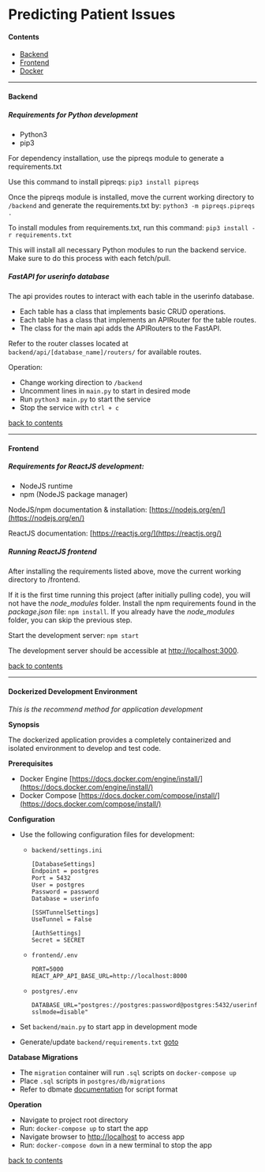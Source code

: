 # Predicting Patient Issues

#### Contents

- [Backend](#backend)
- [Frontend](#frontend)
- [Docker](#dockerized-development-environment)

---

#### Backend

##### Requirements for Python development

- Python3
- pip3

For dependency installation, use the pipreqs module to generate a requirements.txt

Use this command to install pipreqs:
`pip3 install pipreqs`

Once the pipreqs module is installed, move the current working directory to `/backend` and generate the requirements.txt by:
`python3 -m pipreqs.pipreqs .`

To install modules from requirements.txt, run this command:
`pip3 install -r requirements.txt`

This will install all necessary Python modules to run the backend service. Make sure to do this process with each fetch/pull.

##### FastAPI for userinfo database

The api provides routes to interact with each table in the userinfo database.
- Each table has a class that implements basic CRUD operations.
- Each table has a class that implements an APIRouter for the table routes.
- The class for the main api adds the APIRouters to the FastAPI.

Refer to the router classes located at `backend/api/[database_name]/routers/` for available routes.

Operation:
- Change working direction to `/backend`
- Uncomment lines in `main.py` to start in desired mode
- Run `python3 main.py` to start the service
- Stop the service with `ctrl + c`

[back to contents](#contents)

---

#### Frontend

##### Requirements for ReactJS development:

- NodeJS runtime
- npm (NodeJS package manager)

NodeJS/npm documentation & installation: [https://nodejs.org/en/](https://nodejs.org/en/)

ReactJS documentation: [https://reactjs.org/](https://reactjs.org/)

##### Running ReactJS frontend

After installing the requirements listed above, move the current working directory to /frontend.

If it is the first time running this project (after initially pulling code), you will not have the _node_modules_ folder. Install the npm requirements found in the _package.json_ file: `npm install`. If you already have the _node_modules_ folder, you can skip the previous step.

Start the development server: `npm start`

The development server should be accessible at [http://localhost:3000](http://localhost:3000).

[back to contents](#contents)

---

#### Dockerized Development Environment

*This is the recommend method for application development*

**Synopsis**

The dockerized application provides a completely containerized and isolated environment to develop and test code.

**Prerequisites**

- Docker Engine [https://docs.docker.com/engine/install/](https://docs.docker.com/engine/install/)
- Docker Compose [https://docs.docker.com/compose/install/](https://docs.docker.com/compose/install/)

**Configuration**

- Use the following configuration files for development:

    - `backend/settings.ini`
        ```
        [DatabaseSettings]
        Endpoint = postgres
        Port = 5432
        User = postgres
        Password = password
        Database = userinfo

        [SSHTunnelSettings]
        UseTunnel = False 

        [AuthSettings]
        Secret = SECRET
    - `frontend/.env`
        ```
        PORT=5000
        REACT_APP_API_BASE_URL=http://localhost:8000
    - `postgres/.env`
        ```
        DATABASE_URL="postgres://postgres:password@postgres:5432/userinfo?sslmode=disable"
- Set `backend/main.py` to start app in development mode
- Generate/update `backend/requirements.txt` [goto](#requirements-for-python-development)

**Database Migrations**

- The `migration` container will run `.sql` scripts on `docker-compose up`
- Place `.sql` scripts in `postgres/db/migrations`
- Refer to dbmate [documentation](https://github.com/amacneil/dbmate#creating-migrations) for script format

**Operation**

- Navigate to project root directory
- Run: `docker-compose up` to start the app
- Navigate browser to [http://localhost](http://localhost) to access app
- Run: `docker-compose down` in a new terminal to stop the app

[back to contents](#contents)